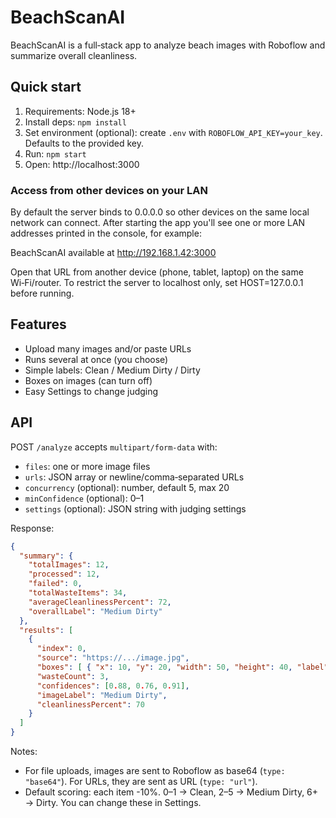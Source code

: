 # BeachScanAI

BeachScanAI is a full‑stack app to analyze beach images with Roboflow and summarize overall cleanliness.

## Quick start

1. Requirements: Node.js 18+
2. Install deps: `npm install`
3. Set environment (optional): create `.env` with `ROBOFLOW_API_KEY=your_key`. Defaults to the provided key.
4. Run: `npm start`
5. Open: http://localhost:3000

### Access from other devices on your LAN

By default the server binds to 0.0.0.0 so other devices on the same local network can connect. After starting the app you'll see one or more LAN addresses printed in the console, for example:

  BeachScanAI available at http://192.168.1.42:3000

Open that URL from another device (phone, tablet, laptop) on the same Wi‑Fi/router. To restrict the server to localhost only, set HOST=127.0.0.1 before running.

## Features

- Upload many images and/or paste URLs
- Runs several at once (you choose)
- Simple labels: Clean / Medium Dirty / Dirty
- Boxes on images (can turn off)
- Easy Settings to change judging

## API

POST `/analyze` accepts `multipart/form-data` with:

- `files`: one or more image files
- `urls`: JSON array or newline/comma‑separated URLs
- `concurrency` (optional): number, default 5, max 20
- `minConfidence` (optional): 0–1
- `settings` (optional): JSON string with judging settings

Response:

```json
{
  "summary": {
    "totalImages": 12,
    "processed": 12,
    "failed": 0,
    "totalWasteItems": 34,
    "averageCleanlinessPercent": 72,
    "overallLabel": "Medium Dirty"
  },
  "results": [
    {
      "index": 0,
      "source": "https://.../image.jpg",
      "boxes": [ { "x": 10, "y": 20, "width": 50, "height": 40, "label": "waste", "confidence": 0.88 } ],
      "wasteCount": 3,
      "confidences": [0.88, 0.76, 0.91],
      "imageLabel": "Medium Dirty",
      "cleanlinessPercent": 70
    }
  ]
}
```

Notes:

- For file uploads, images are sent to Roboflow as base64 (`type: "base64"`). For URLs, they are sent as URL (`type: "url"`).
- Default scoring: each item -10%. 0–1 → Clean, 2–5 → Medium Dirty, 6+ → Dirty. You can change these in Settings.
